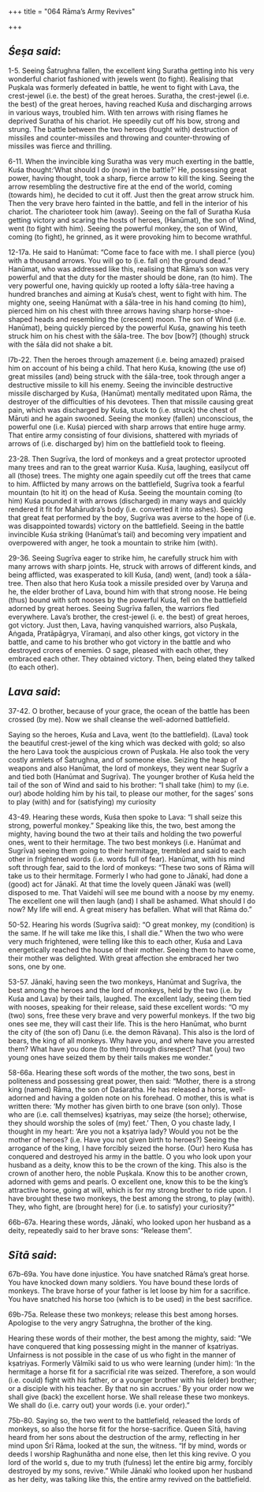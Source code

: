 +++
title = "064 Rāma’s Army Revives"

+++
 

## *Śeṣa* *said*:

1-5. Seeing Śatrughna fallen, the excellent king Suratha getting into his very wonderful chariot fashioned with jewels went (to fight). Realising that Puṣkala was formerly defeated in battle, he went to fight with Lava, the crest-jewel (i.e. the best) of the great heroes. Suratha, the crest-jewel (i.e. the best) of the great heroes, having reached Kuśa and discharging arrows in various ways, troubled him. With ten arrows with rising flames he deprived Suratha of his chariot. He speedily cut off his bow, strong and strung. The battle between the two heroes (fought with) destruction of missiles and counter-missiles and throwing and counter-throwing of missiles was fierce and thrilling.

6-11. When the invincible king Suratha was very much exerting in the battle, Kuśa thought:‘What should I do (now) in the battle?’ He, possessing great power, having thought, took a sharp, fierce arrow to kill the king. Seeing the arrow resembling the destructive fire at the end of the world, coming (towards him), he decided to cut it off. Just then the great arrow struck him. Then the very brave hero fainted in the battle, and fell in the interior of his chariot. The charioteer took him (away). Seeing on the fall of Suratha Kuśa getting victory and scaring the hosts of heroes, (Hanūmat), the son of Wind, went (to fight with him). Seeing the powerful monkey, the son of Wind, coming (to fight), he grinned, as it were provoking him to become wrathful.

12-17a. He said to Hanūmat: “Come face to face with me. I shall pierce (you) with a thousand arrows. You will go to (i.e. fall on) the ground dead.” Hanūmat, who was addressed like this, realising that Rāma’s son was very powerful and that the duty for the master should be done, ran (to him). The very powerful one, having quickly up rooted a lofty śāla-tree having a hundred branches and aiming at Kuśa’s chest, went to fight with him. The mighty one, seeing Hanūmat with a śāla-tree in his hand coming (to him), pierced him on his chest with three arrows having sharp horse-shoe-shaped heads and resembling the (crescent) moon. The son of Wind (i.e. Hanūmat), being quickly pierced by the powerful Kuśa, gnawing his teeth struck him on his chest with the śāla-tree. The bov [bow?] (though) struck with the śāla did not shake a bit.

l7b-22. Then the heroes through amazement (i.e. being amazed) praised him on account of his being a child. That hero Kuśa, knowing (the use of) great missiles (and) being struck with the śāla-tree, took through anger a destructive missile to kill his enemy. Seeing the invincible destructive missile discharged by Kuśa, (Hanūmat) mentally meditated upon Rāma, the destroyer of the difficulties of his devotees. Then that missile causing great pain, which was discharged by Kuśa, stuck to (i.e. struck) the chest of Māruti and he again swooned. Seeing the monkey (fallen) unconscious, the powerful one (i.e. Kuśa) pierced with sharp arrows that entire huge army. That entire army consisting of four divisions, shattered with myriads of arrows of (i.e. discharged by) him on the battlefield took to fleeing.

23-28. Then Sugrīva, the lord of monkeys and a great protector uprooted many trees and ran to the great warrior Kuśa. Kuśa, laughing, easilycut off all (those) trees. The mighty one again speedily cut off the trees that came to him. Afflicted by many arrows on the battlefield, Sugrīva took a fearful mountain (to hit it) on the head of Kuśa. Seeing the mountain coming (to him) Kuśa pounded it with arrows (discharged) in many ways and quickly rendered it fit for Mahārudra’s body (i.e. converted it into ashes). Seeing that great feat performed by the boy, Sugrīva was averse to the hope of (i.e. was disappointed towards) victory on the battlefield. Seeing in the battle invincible Kuśa striking (Hanūmat’s tail) and becoming very impatient and overpowered with anger, he took a mountain to strike him (with).

29-36. Seeing Sugrīva eager to strike him, he carefully struck him with many arrows with sharp joints. He, struck with arrows of different kinds, and being afflicted, was exasperated to kill Kuśa, (and) went, (and) took a śāla-tree. Then also that hero Kuśa took a missile presided over by Varuṇa and he, the elder brother of Lava, bound him with that strong noose. He being (thus) bound with soft nooses by the powerful Kuśa, fell on the battlefield adorned by great heroes. Seeing Sugrīva fallen, the warriors fled everywhere. Lava’s brother, the crest-jewel (i. e. the best) of great heroes, got victory. Just then, Lava, having vanquished warriors, also Puṣkala, Aṅgada, Pratāpāgrya, Vīramaṇi, and also other kings, got victory in the battle, and came to his brother who got victory in the battle and who destroyed crores of enemies. O sage, pleased with each other, they embraced each other. They obtained victory. Then, being elated they talked (to each other).

## *Lava said*:

37-42. O brother, because of your grace, the ocean of the battle has been crossed (by me). Now we shall cleanse the well-adorned battlefield.

Saying so the heroes, Kuśa and Lava, went (to the battlefield). (Lava) took the beautiful crest-jewel of the king which was decked with gold; so also the hero Lava took the auspicious crown of Puṣkala. He also took the very costly armlets of Śatrughna, and of someone else. Seizing the heap of weapons and also Hanūmat, the lord of monkeys, they went near Sugrīv a and tied both (Hanūmat and Sugrīva). The younger brother of Kuśa held the tail of the son of Wind and said to his brother: “I shall take (him) to my (i.e. our) abode holding him by his tail, to please our mother, for the sages’ sons to play (with) and for (satisfying) my curiosity

43-49. Hearing these words, Kuśa then spoke to Lava: “I shall seize this strong, powerful monkey.” Speaking like this, the two, best among the mighty, having bound the two at their tails and holding the two powerful ones, went to their hermitage. The two best monkeys (i.e. Hanūmat and Sugrīva) seeing them going to their hermitage, trembled and said to each other in frightened words (i.e. words full of fear). Hanūmat, with his mind soft through fear, said to the lord of monkeys: “These two sons of Rāma will take us to their hermitage. Formerly I who had gone to Jānakī, had done a (good) act for Jānakī. At that time the lovely queen Jānakī was (well) disposed to me. That Vaidehī will see me bound with a noose by my enemy. The excellent one will then laugh (and) I shall be ashamed. What should I do now? My life will end. A great misery has befallen. What will that Rāma do.”

50-52. Hearing his words (Sugrīva said): “O great monkey, my (condition) is the same. If he will take me like this, I shall die.” When the two who were very much frightened, were telling like this to each other, Kuśa and Lava energetically reached the house of their mother. Seeing them to have come, their mother was delighted. With great affection she embraced her two sons, one by one.

53-57. Jānakī, having seen the two monkeys, Hanūmat and Sugrīva, the best among the heroes and the lord of monkeys, held by the two (i.e. by Kuśa and Lava) by their tails, laughed. The excellent lady, seeing them tied with nooses, speaking for their release, said these excellent words: “O my (two) sons, free these very brave and very powerful monkeys. If the two big ones see me, they will cast their life. This is the hero Hanūmat, who burnt the city of (the son of) Danu (i.e. the demon Rāvaṇa). This also is the lord of bears, the king of all monkeys. Why have you, and where have you arrested them? What have you done (to them) through disrespect? That (you) two young ones have seized them by their tails makes me wonder.”

58-66a. Hearing these soft words of the mother, the two sons, best in politeness and possessing great power, then said: “Mother, there is a strong king (named) Rāma, the son of Daśaratha. He has released a horse, well-adorned and having a golden note on his forehead. O mother, this is what is written there: ‘My mother has given birth to one brave (son only). Those who are (i.e. call themselves) kṣatriyas, may seize (the horse); otherwise, they should worship the soles of (my) feet.’ Then, O you chaste lady, I thought in my heart: ‘Are you not a kṣatriya lady? Would you not be the mother of heroes? (i.e. Have you not given birth to heroes?) Seeing the arrogance of the king, I have forcibly seized the horse. (Our) hero Kuśa has conquered and destroyed his army in the battle. O you who look upon your husband as a deity, know this to be the crown of the king. This also is the crown of another hero, the noble Puṣkala. Know this to be another crown, adorned with gems and pearls. O excellent one, know this to be the king’s attractive horse, going at will, which is for my strong brother to ride upon. I have brought these two monkeys, the best among the strong, to play (with). They, who fight, are (brought here) for (i.e. to satisfy) your curiosity?”

66b-67a. Hearing these words, Jānakī, who looked upon her husband as a deity, repeatedly said to her brave sons: “Release them”.

## *Sītā said*:

67b-69a. You have done injustice. You have snatched Rāma’s great horse. You have knocked down many soldiers. You have bound these lords of monkeys. The brave horse of your father is let loose by him for a sacrifice. You have snatched his horse too (which is to be used) in the best sacrifice.

69b-75a. Release these two monkeys; release this best among horses. Apologise to the very angry Śatrughna, the brother of the king.

Hearing these words of their mother, the best among the mighty, said: “We have conquered that king possessing might in the manner of kṣatriyas. Unfairness is not possible in the case of us who fight in the manner of kṣatriyas. Formerly Vālmīki said to us who were learning (under him): ‘In the hermitage a horse fit for a sacrificial rite was seized. Therefore, a son would (i.e. could) fight with his father, or a younger brother with his (elder) brother; or a disciple with his teacher. By that no sin accrues.’ By your order now we shall give (back) the excellent horse. We shall release these two monkeys. We shall do (i.e. carry out) your words (i.e. your order).”

75b-80. Saying so, the two went to the battlefield, released the lords of monkeys, so also the horse fit for the horse-sacrifice. Queen Sītā, having heard from her sons about the destruction of the army, reflecting in her mind upon Śrī Rāma, looked at the sun, the witness. “If by mind, words or deeds I worship Raghunātha and none else, then let this king revive. O you lord of the world s, due to my truth (fulness) let the entire big army, forcibly destroyed by my sons, revive.” While Jānakī who looked upon her husband as her deity, was talking like this, the entire army revived on the battlefield.


